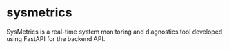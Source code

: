 # sysmetrics
SysMetrics is a real-time system monitoring and diagnostics tool developed using FastAPI for the backend API. 
